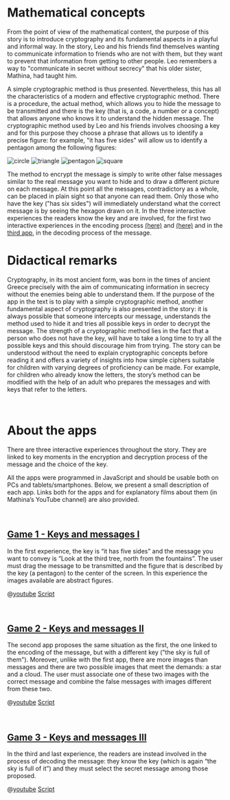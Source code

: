 # Mathematical concepts
From the point of view of the mathematical content, the purpose of this story is to introduce cryptography and its fundamental aspects in a playful and informal way. In the story, Leo and his friends find themselves wanting to communicate information to friends who are not with them, but they want to prevent that information from getting to other people. Leo remembers a way to "communicate in secret without secrecy" that his older sister, Mathina, had taught him.

A simple cryptographic method is thus presented. Nevertheless, this has all the characteristics of a modern and effective cryptographic method. There is a procedure, the actual method, which allows you to hide the message to be transmitted and there is the key (that is, a code, a number or a concept) that allows anyone who knows it to understand the hidden message. The cryptographic method used by Leo and his friends involves choosing a key and for this purpose they choose a phrase that allows us to identify a precise figure: for example, "it has five sides" will allow us to identify a pentagon among the following figures:

![circle](/stories/bucca-1/img/circle.png)
![triangle](/stories/bucca-1/img/triangle.png)
![pentagon](/stories/bucca-1/img/pentagon.png)
![square](/stories/bucca-1/img/square.png)

The method to encrypt the message is simply to write other false messages similar to the real message you want to hide and to draw a different picture on each message. At this point all the messages, contradictory as a whole, can be placed in plain sight so that anyone can read them. Only those who have the key ("has six sides") will immediately understand what the correct message is by seeing the hexagon drawn on it. In the three interactive experiences the readers know the key and are involved, for the first two interactive experiences in the encoding process [(here)](https://hub.zabkar.net/story/mathina-wins-a-lot-of-new-toys/?actionLink=12) and [(here)](https://hub.zabkar.net/story/mathina-wins-a-lot-of-new-toys/?actionLink=12) and in the [third app](https://hub.zabkar.net/story/mathina-wins-a-lot-of-new-toys/?actionLink=12), in the decoding process of the message.

# Didactical remarks

Cryptography, in its most ancient form, was born in the times of ancient Greece precisely with the aim of communicating information in secrecy without the enemies being able to understand them. If the purpose of the app in the text is to play with a simple cryptographic method, another fundamental aspect of cryptography is also presented in the story: it is always possible that someone intercepts our message, understands the method used to hide it and tries all possible keys in order to decrypt the message. The strength of a cryptographic method lies in the fact that a person who does not have the key, will have to take a long time to try all the possible keys and this should discourage him from trying. The story can be understood without the need to explain cryptographic concepts before reading it and offers a variety of insights into how simple ciphers suitable for children with varying degrees of proficiency can be made. For example, for children who already know the letters, the story’s method can be modified with the help of an adult who prepares the messages and with keys that refer to the letters.

&nbsp;

# About the apps

There are three interactive experiences throughout the story. They are linked to key moments in the encryption and decryption process of the message and the choice of the key.

All the apps were programmed in JavaScript and should be usable both on PCs and tablets/smartphones.
Below, we present a small description of each app. Links both for the apps and for explanatory films about them (in Mathina’s YouTube channel) are also provided.

&nbsp;

## [Game 1 - Keys and messages I](https://hub.zabkar.net/story/mathina-wins-a-lot-of-new-toys/?actionLink=12)

In the first experience, the key is “it has five sides” and the message you want to convey is “Look at the third tree, north from the fountains”. The user must drag the message to be transmitted and the figure that is described by the key (a pentagon) to the center of the screen. In this experience the images available are abstract figures.

@[youtube](OYrrdu4y_7E?_align-center_)
[Script](/stories/bucca-1/transcripts/Script1.pdf)

&nbsp;

## [Game 2 - Keys and messages II](https://hub.zabkar.net/story/mathina-wins-a-lot-of-new-toys/?actionLink=12)

The second app proposes the same situation as the first, the one linked to the encoding of the message, but with a different key ("the sky is full of them"). Moreover, unlike with the first app, there are more images than messages and there are two possible images that meet the demands: a star and a cloud. The user must associate one of these two images with the correct message and combine the false messages with images different from these two.


@[youtube](OYrrdu4y_7E?_align-center_)
[Script](/stories/bucca-1/transcripts/Script2.pdf)

&nbsp;

## [Game 3 - Keys and messages III](https://hub.zabkar.net/story/mathina-wins-a-lot-of-new-toys/?actionLink=12)

In the third and last experience, the readers are instead involved in the process of decoding the message: they know the key (which is again “the sky is full of it”) and they must select the secret message among those proposed.

@[youtube](OYrrdu4y_7E?_align-center_)
[Script](/stories/bucca-1/transcripts/Script3.pdf)

&nbsp;

